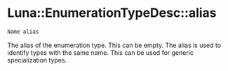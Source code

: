 # Luna::EnumerationTypeDesc::alias

```c++
Name alias
```

The alias of the enumeration type. This can be empty. The alias is used to identify types with the same name. This can be used for generic specialization types. 

